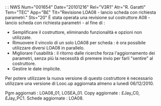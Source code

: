  :  : NWS Num="001654" Date="20101216" Rel="V3R1" Atr="R. Garatti" Tem="TEC" App="B£" Tit="Revisione LOA08 - lancio scheda con richiesta parametri." Sts="20"
È stata operata una revisione sul costruttore A08 - lancio scheda con richiesta parametri - al fine
di : 
- Semplificare il costruttore, eliminando funzionalità e opzioni non utilizzate.
- Rimuovere il vincolo di un solo LOA08 per scheda :  è ora possibile utilizzare diversi LOA08 in
parallelo.
- Migliorare l'usabilità :  il ritorno dalle ricerche forza l'aggiornamento dei parametri, senza più
la necessità di premere invio per farli "sentire" al costruttore.
- Gestire le date implicite.

Per potere utilizzare la nuova versione di questo costruttore è necessario utilizzare una versione di Looc.up aggiornata almeno a lunedì 06/12/2010.

Pgm aggiornati :  LOA08_01, LOSEA_01.
Copy aggiornate :  £Jay_C0, £Jay_PC1.
Schede aggiornate :  LOA08.
